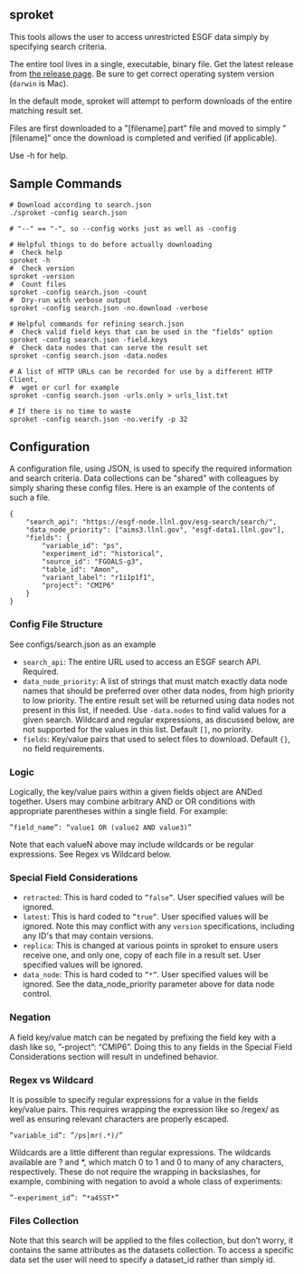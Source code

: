 ## sproket

This tools allows the user to access unrestricted ESGF data simply by specifying search criteria.

The entire tool lives in a single, executable, binary file.
Get the latest release from [the release page](https://github.com/ESGF/sproket/releases).
Be sure to get correct operating system version (`darwin` is Mac).


In the default mode, sproket will attempt to perform downloads of the entire matching result set.

Files are first downloaded to a "[filename].part" file and moved to simply "[filename]" once the download is completed and verified (if applicable).


Use -h for help.

## Sample Commands

    # Download according to search.json
    ./sproket -config search.json

    # "--" == "-", so --config works just as well as -config

    # Helpful things to do before actually downloading
    #  Check help
    sproket -h
    #  Check version
    sproket -version
    #  Count files
    sproket -config search.json -count
    #  Dry-run with verbose output
    sproket -config search.json -no.download -verbose

    # Helpful commands for refining search.json
    #  Check valid field keys that can be used in the "fields" option
    sproket -config search.json -field.keys
    #  Check data nodes that can serve the result set
    sproket -config search.json -data.nodes

    # A list of HTTP URLs can be recorded for use by a different HTTP Client, 
    #  wget or curl for example
    sproket -config search.json -urls.only > urls_list.txt

    # If there is no time to waste
    sproket -config search.json -no.verify -p 32

## Configuration

A configuration file, using JSON, is used to specify the required information and search criteria. Data collections can be "shared" with colleagues by simply sharing these config files. Here is an example of the contents of such a file.

    {
        "search_api": "https://esgf-node.llnl.gov/esg-search/search/",
        "data_node_priority": ["aims3.llnl.gov", "esgf-data1.llnl.gov"],
        "fields": {
            "variable_id": "ps",
            "experiment_id": "historical",
            "source_id": "FGOALS-g3",
            "table_id": "Amon",
            "variant_label": "r1i1p1f1",
            "project": "CMIP6"
        }
    }

###  Config File Structure
See configs/search.json as an example

* `search_api`: The entire URL used to access an ESGF search API. Required.
* `data_node_priority`: A list of strings that must match exactly data node names that should be preferred over other data nodes, from high priority to low priority. The entire result set will be returned using data nodes not present in this list, if needed. Use `-data.nodes` to find valid values for a given search. Wildcard and regular expressions, as discussed below, are not   supported for the values in this list.  Default `[]`, no priority.
* `fields`:  Key/value pairs that used to select files to download. Default `{}`, no field requirements.

###  Logic

Logically, the key/value pairs within a given fields object are ANDed together. Users may combine arbitrary AND or OR conditions with appropriate parentheses within a single field.
For example:

    ”field_name”: “value1 OR (value2 AND value3)”

Note that each valueN above may include wildcards or be regular expressions. See Regex vs Wildcard below.

###  Special Field Considerations
* `retracted`: This is hard coded to `”false”`. User specified values will be ignored.
* `latest`:  This is hard coded to `”true”`. User specified values will be ignored. Note this may conflict with any `version` specifications, including any ID's that may contain versions.
* `replica`: This is changed at various points in sproket to ensure users receive one, and only one, copy of each file in a result set. User specified values will be ignored.
* `data_node`: This is hard coded to `”*”`. User specified values will be ignored. See the data_node_priority parameter above for data node control.

###  Negation
A field key/value match can be negated by prefixing the field key with a dash like so, ”-project”: “CMIP6”. Doing this to any fields in the Special Field Considerations section will result in undefined behavior.

###  Regex vs Wildcard
It is possible to specify regular expressions for a value in the fields key/value pairs. This requires wrapping the expression like so /regex/ as well as ensuring relevant characters are properly escaped.

    ”variable_id”: ”/ps|mr(.*)/”

Wildcards are a little different than regular expressions. The wildcards available are ? and *, which match 0 to 1 and 0 to many of any characters, respectively. These do not require the wrapping in backslashes, for example, combining with negation to avoid a whole class of experiments:

    ”-experiment_id”: “*a4SST*”

###  Files Collection

Note that this search will be applied to the files collection, but don’t worry, it contains the same attributes as the datasets collection. To access a specific data set the user will need to specify a dataset_id rather than simply id.
